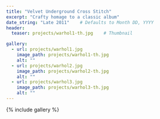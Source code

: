 ```yaml
---
title: "Velvet Underground Cross Stitch"
excerpt: "Crafty homage to a classic album"
date_string: "Late 2011"    # Defaults to Month DD, YYYY
header:
  teaser: projects/warhol1-th.jpg    # Thumbnail

gallery:
  - url: projects/warhol1.jpg
    image_path: projects/warhol1-th.jpg
    alt: ""
  - url: projects/warhol2.jpg
    image_path: projects/warhol2-th.jpg
    alt: ""
  - url: projects/warhol3.jpg
    image_path: projects/warhol3-th.jpg
    alt: ""
---
```


{% include gallery %}

